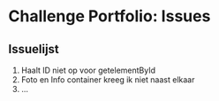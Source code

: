 # Challenge Portfolio: Issues

## Issuelijst

1. Haalt ID niet op voor getelementById 
2. Foto en Info container kreeg ik niet naast elkaar
3. ...